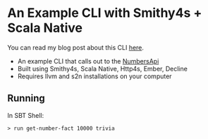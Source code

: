 # An Example CLI with Smithy4s + Scala Native

You can read my blog post about this CLI [here](https://blog.lewisjkl.com/smithy4s-cli-scala-native).

- An example CLI that calls out to the [NumbersApi](http://numbersapi.com/#42)
- Built using Smithy4s, Scala Native, Http4s, Ember, Decline
- Requires llvm and s2n installations on your computer

## Running

In SBT Shell:

```console
> run get-number-fact 10000 trivia
```